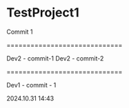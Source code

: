 # TestProject1

Commit 1

=============================

Dev2 - commit-1
Dev2 - commit-2

=============================

Dev1 - commit - 1

2024.10.31 14:43